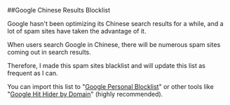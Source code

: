##Google Chinese Results Blocklist

Google hasn't been optimizing its Chinese search results for a while, and a lot of spam sites have taken the advantage of it. 

When users search Google in Chinese, there will be numerous spam sites coming out in search results. 

Therefore, I made this spam sites blacklist and will update this list as frequent as I can.

You can import this list to "[Google Personal Blocklist](https://chrome.google.com/webstore/detail/personal-blocklist-by-goo/nolijncfnkgaikbjbdaogikpmpbdcdef)" or other tools like "[Google Hit Hider by Domain](https://greasyfork.org/zh-CN/scripts/1682-google-hit-hider-by-domain-search-filter-block-sites)" (highly recommended).
